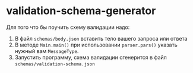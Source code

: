 # validation-schema-generator
Для того что бы поучить схему валидации надо:

1. В файл `schemas/body.json` вставить тело вашего запроса или ответа
2. В методе `Main.main()` при использовании `parser.pars()` указать нужный вам `MessageType`.
3. Запустить программу, схема валидации сгенерится в файл `schemas/validation-schema.json`